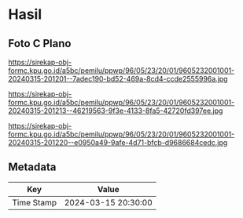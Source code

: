 # Hasil

## Foto C Plano

https://sirekap-obj-formc.kpu.go.id/a5bc/pemilu/ppwp/96/05/23/20/01/9605232001001-20240315-201201--7adec190-bd52-469a-8cd4-ccde2555996a.jpg

https://sirekap-obj-formc.kpu.go.id/a5bc/pemilu/ppwp/96/05/23/20/01/9605232001001-20240315-201213--46219563-9f3e-4133-8fa5-42720fd397ee.jpg

https://sirekap-obj-formc.kpu.go.id/a5bc/pemilu/ppwp/96/05/23/20/01/9605232001001-20240315-201220--e0950a49-9afe-4d71-bfcb-d9686684cedc.jpg


## Metadata

| Key        | Value               |
| ---------- | ------------------- |
| Time Stamp | 2024-03-15 20:30:00 |



